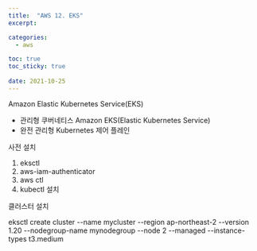 ```yaml
---
title:  "AWS 12. EKS"
excerpt:

categories:
  - aws

toc: true
toc_sticky: true
 
date: 2021-10-25
---
```






 Amazon Elastic Kubernetes Service(EKS)

* 관리형 쿠버네티스 Amazon EKS(Elastic Kubernetes Service)
* 완전 관리형 Kubernetes 제어 플레인



사전 설치

1. eksctl
2. aws-iam-authenticator
3. aws ctl
4. kubectl 설치



클러스터 설치

eksctl create cluster --name mycluster --region ap-northeast-2 --version 1.20 --nodegroup-name mynodegroup --node 2 --managed --instance-types t3.medium




























